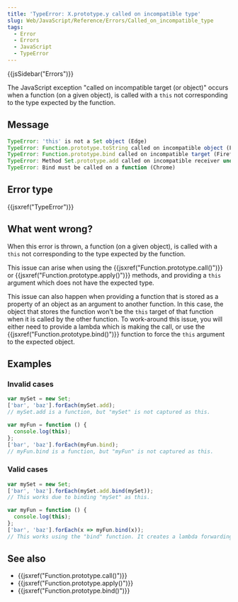 ```yaml
---
title: 'TypeError: X.prototype.y called on incompatible type'
slug: Web/JavaScript/Reference/Errors/Called_on_incompatible_type
tags:
  - Error
  - Errors
  - JavaScript
  - TypeError
---
```

{{jsSidebar("Errors")}}

The JavaScript exception "called on incompatible target (or object)" occurs when
a function (on a given object), is called with a `this` not corresponding to the
type expected by the function.

## Message

```js
TypeError: 'this' is not a Set object (Edge)
TypeError: Function.prototype.toString called on incompatible object (Firefox)
TypeError: Function.prototype.bind called on incompatible target (Firefox)
TypeError: Method Set.prototype.add called on incompatible receiver undefined (Chrome)
TypeError: Bind must be called on a function (Chrome)
```

## Error type

{{jsxref("TypeError")}}

## What went wrong?

When this error is thrown, a function (on a given object), is called with a
`this` not corresponding to the type expected by the function.

This issue can arise when using the
{{jsxref("Function.prototype.call()")}} or
{{jsxref("Function.prototype.apply()")}} methods, and providing a
`this` argument which does not have the expected type.

This issue can also happen when providing a function that is stored as a
property of an object as an argument to another function. In this case, the
object that stores the function won't be the `this` target of that function when
it is called by the other function. To work-around this issue, you will either
need to provide a lambda which is making the call, or use the
{{jsxref("Function.prototype.bind()")}} function to force the
`this` argument to the expected object.

## Examples

### Invalid cases

```js example-bad
var mySet = new Set;
['bar', 'baz'].forEach(mySet.add);
// mySet.add is a function, but "mySet" is not captured as this.

var myFun = function () {
  console.log(this);
};
['bar', 'baz'].forEach(myFun.bind);
// myFun.bind is a function, but "myFun" is not captured as this.
```

### Valid cases

```js example-good
var mySet = new Set;
['bar', 'baz'].forEach(mySet.add.bind(mySet));
// This works due to binding "mySet" as this.

var myFun = function () {
  console.log(this);
};
['bar', 'baz'].forEach(x => myFun.bind(x));
// This works using the "bind" function. It creates a lambda forwarding the argument.
```

## See also

- {{jsxref("Function.prototype.call()")}}
- {{jsxref("Function.prototype.apply()")}}
- {{jsxref("Function.prototype.bind()")}}
